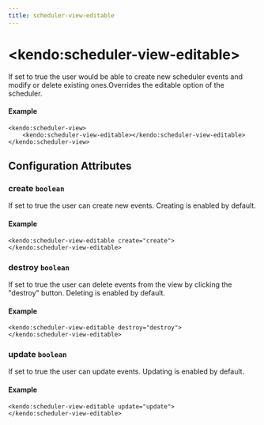 ```yaml
---
title: scheduler-view-editable
---
```


# \<kendo:scheduler-view-editable\>

If set to true the user would be able to create new scheduler events and modify or delete existing ones.Overrides the editable option of the scheduler.

#### Example
    <kendo:scheduler-view>
        <kendo:scheduler-view-editable></kendo:scheduler-view-editable>
    </kendo:scheduler-view>

## Configuration Attributes

### create `boolean`

If set to true the user can create new events. Creating is enabled by default.

#### Example
    <kendo:scheduler-view-editable create="create">
    </kendo:scheduler-view-editable>

### destroy `boolean`

If set to true the user can delete events from the view by clicking the "destroy" button. Deleting is enabled by default.

#### Example
    <kendo:scheduler-view-editable destroy="destroy">
    </kendo:scheduler-view-editable>

### update `boolean`

If set to true the user can update events. Updating is enabled by default.

#### Example
    <kendo:scheduler-view-editable update="update">
    </kendo:scheduler-view-editable>

